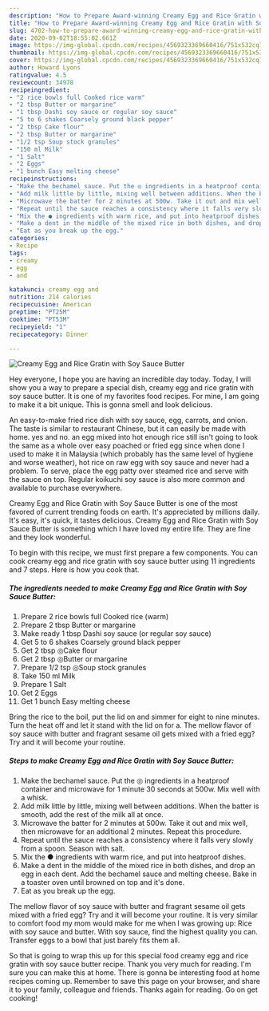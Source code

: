 ```yaml
---
description: "How to Prepare Award-winning Creamy Egg and Rice Gratin with Soy Sauce Butter"
title: "How to Prepare Award-winning Creamy Egg and Rice Gratin with Soy Sauce Butter"
slug: 4702-how-to-prepare-award-winning-creamy-egg-and-rice-gratin-with-soy-sauce-butter
date: 2020-09-02T18:55:02.661Z
image: https://img-global.cpcdn.com/recipes/4569323369660416/751x532cq70/creamy-egg-and-rice-gratin-with-soy-sauce-butter-recipe-main-photo.jpg
thumbnail: https://img-global.cpcdn.com/recipes/4569323369660416/751x532cq70/creamy-egg-and-rice-gratin-with-soy-sauce-butter-recipe-main-photo.jpg
cover: https://img-global.cpcdn.com/recipes/4569323369660416/751x532cq70/creamy-egg-and-rice-gratin-with-soy-sauce-butter-recipe-main-photo.jpg
author: Howard Lyons
ratingvalue: 4.5
reviewcount: 34978
recipeingredient:
- "2 rice bowls full Cooked rice warm"
- "2 tbsp Butter or margarine"
- "1 tbsp Dashi soy sauce or regular soy sauce"
- "5 to 6 shakes Coarsely ground black pepper"
- "2 tbsp Cake flour"
- "2 tbsp Butter or margarine"
- "1/2 tsp Soup stock granules"
- "150 ml Milk"
- "1 Salt"
- "2 Eggs"
- "1 bunch Easy melting cheese"
recipeinstructions:
- "Make the bechamel sauce. Put the ◎ ingredients in a heatproof container and microwave for 1 minute 30 seconds at 500w. Mix well with a whisk."
- "Add milk little by little, mixing well between additions. When the batter is smooth, add the rest of the milk all at once."
- "Microwave the batter for 2 minutes at 500w. Take it out and mix well, then microwave for an additional 2 minutes. Repeat this procedure."
- "Repeat until the sauce reaches a consistency where it falls very slowly from a spoon. Season with salt."
- "Mix the ● ingredients with warm rice, and put into heatproof dishes."
- "Make a dent in the middle of the mixed rice in both dishes, and drop an egg in each dent. Add the bechamel sauce and melting cheese. Bake in a toaster oven until browned on top and it&#39;s done."
- "Eat as you break up the egg."
categories:
- Recipe
tags:
- creamy
- egg
- and

katakunci: creamy egg and 
nutrition: 214 calories
recipecuisine: American
preptime: "PT25M"
cooktime: "PT53M"
recipeyield: "1"
recipecategory: Dinner

---
```



![Creamy Egg and Rice Gratin with Soy Sauce Butter](https://img-global.cpcdn.com/recipes/4569323369660416/751x532cq70/creamy-egg-and-rice-gratin-with-soy-sauce-butter-recipe-main-photo.jpg)

Hey everyone, I hope you are having an incredible day today. Today, I will show you a way to prepare a special dish, creamy egg and rice gratin with soy sauce butter. It is one of my favorites food recipes. For mine, I am going to make it a bit unique. This is gonna smell and look delicious.

An easy-to-make fried rice dish with soy sauce, egg, carrots, and onion. The taste is similar to restaurant Chinese, but it can easily be made with home. yes and no. an egg mixed into hot enough rice still isn&#39;t going to look the same as a whole over easy poached or fried egg since when done I used to make it in Malaysia (which probably has the same level of hygiene and worse weather), hot rice on raw egg with soy sauce and never had a problem. To serve, place the egg patty over steamed rice and serve with the sauce on top. Regular koikuchi soy sauce is also more common and available to purchase everywhere.

Creamy Egg and Rice Gratin with Soy Sauce Butter is one of the most favored of current trending foods on earth. It's appreciated by millions daily. It's easy, it's quick, it tastes delicious. Creamy Egg and Rice Gratin with Soy Sauce Butter is something which I have loved my entire life. They are fine and they look wonderful.


To begin with this recipe, we must first prepare a few components. You can cook creamy egg and rice gratin with soy sauce butter using 11 ingredients and 7 steps. Here is how you cook that.

<!--inarticleads1-->

##### The ingredients needed to make Creamy Egg and Rice Gratin with Soy Sauce Butter:

1. Prepare 2 rice bowls full Cooked rice (warm)
1. Prepare 2 tbsp Butter or margarine
1. Make ready 1 tbsp Dashi soy sauce (or regular soy sauce)
1. Get 5 to 6 shakes Coarsely ground black pepper
1. Get 2 tbsp ◎Cake flour
1. Get 2 tbsp ◎Butter or margarine
1. Prepare 1/2 tsp ◎Soup stock granules
1. Take 150 ml Milk
1. Prepare 1 Salt
1. Get 2 Eggs
1. Get 1 bunch Easy melting cheese


Bring the rice to the boil, put the lid on and simmer for eight to nine minutes. Turn the heat off and let it stand with the lid on for a. The mellow flavor of soy sauce with butter and fragrant sesame oil gets mixed with a fried egg? Try and it will become your routine. 

<!--inarticleads2-->

##### Steps to make Creamy Egg and Rice Gratin with Soy Sauce Butter:

1. Make the bechamel sauce. Put the ◎ ingredients in a heatproof container and microwave for 1 minute 30 seconds at 500w. Mix well with a whisk.
1. Add milk little by little, mixing well between additions. When the batter is smooth, add the rest of the milk all at once.
1. Microwave the batter for 2 minutes at 500w. Take it out and mix well, then microwave for an additional 2 minutes. Repeat this procedure.
1. Repeat until the sauce reaches a consistency where it falls very slowly from a spoon. Season with salt.
1. Mix the ● ingredients with warm rice, and put into heatproof dishes.
1. Make a dent in the middle of the mixed rice in both dishes, and drop an egg in each dent. Add the bechamel sauce and melting cheese. Bake in a toaster oven until browned on top and it&#39;s done.
1. Eat as you break up the egg.


The mellow flavor of soy sauce with butter and fragrant sesame oil gets mixed with a fried egg? Try and it will become your routine. It is very similar to comfort food my mom would make for me when I was growing up: Rice with soy sauce and butter. With soy sauce, find the highest quality you can. Transfer eggs to a bowl that just barely fits them all. 

So that is going to wrap this up for this special food creamy egg and rice gratin with soy sauce butter recipe. Thank you very much for reading. I'm sure you can make this at home. There is gonna be interesting food at home recipes coming up. Remember to save this page on your browser, and share it to your family, colleague and friends. Thanks again for reading. Go on get cooking!
